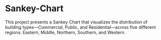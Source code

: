 # Sankey-Chart
This project presents a Sankey Chart that visualizes the distribution of building types—Commercial, Public, and Residential—across five different regions: Eastern, Middle, Northern, Southern, and Western.
